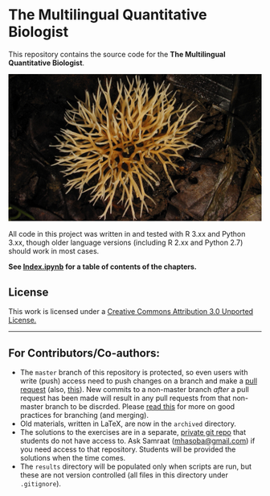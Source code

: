 # The Multilingual Quantitative Biologist

This repository contains the source code for the **The Multilingual Quantitative Biologist**.

![cover image](./images/CMEE_Fungus.jpg)

All code in this project was written in and tested with R 3.xx and Python 3.xx, though older language versions (including R 2.xx and Python 2.7) should work in most cases.

**See [Index.ipynb](http://nbviewer.jupyter.org/github/mhasoba/TheMulQuaBio/blob/master/notebooks/Index.ipynb) for a table of contents of the chapters.**

## License

This work is licensed under a [Creative Commons Attribution 3.0 Unported License.](http://creativecommons.org/licenses/by/3.0/)

---
## For Contributors/Co-authors:

* The `master` branch of this repository is protected, so even users with write (push) access need to push changes on a branch and make a [pull request](https://docs.github.com/en/free-pro-team@latest/github/collaborating-with-issues-and-pull-requests/about-pull-requests) (also, [this](https://docs.github.com/en/free-pro-team@latest/github/collaborating-with-issues-and-pull-requests/creating-a-pull-request)). New commits to a non-master branch *after* a pull request has been made will result in any pull requests from that non-master branch to be discrded. Please [read this](https://gist.github.com/digitaljhelms/4287848) for more on good practices for branching (and merging).     
* Old materials, written in LaTeX, are now in the `archived` directory.
* The solutions to the exercises are in a separate, [private git repo](https://bitbucket.org/mhasoba/themulquabio_sols) that students do not have access to. Ask Samraat (mhasoba@gmail.com) if you need access to that repository. Students will be provided the solutions when the time comes.
* The `results` directory will be populated only when scripts are run, but these are not version controlled (all files in this directory under `.gitignore`).
